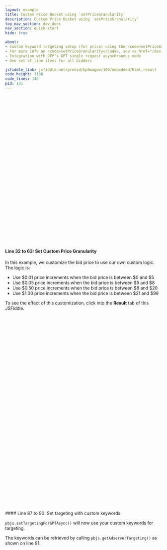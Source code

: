 ```yaml
---
layout: example
title: Custom Price Bucket using `setPriceGranularity`
description: Custom Price Bucket using `setPriceGranularity`
top_nav_section: dev_docs
nav_section: quick-start
hide: true

about:
- Custom keyword targeting setup (for price) using the <code>setPriceGranularity</code> method
- For more info on <code>setPriceGranularity</code>, see <a href="/dev-docs/publisher-api-reference.html#customCPMObject">the API reference</a>
- Integration with DFP's GPT single request asynchronous mode
- One set of line items for all bidders

jsfiddle_link: jsfiddle.net/prebid/bp9magow/100/embedded/html,result
code_height: 3166
code_lines: 146
pid: 101
---
```


<br>
<br>
<br>

<br><br><br><br><br><br>
<br><br><br><br><br><br>
<br><br><br><br><br><br>
<br><br><br><br><br><br>


<div markdown="1">

#### Line 32 to 63: Set Custom Price Granularity

In this example, we customize the bid price to use our own custom logic.  The logic is:

- Use $0.01 price increments when the bid price is between $0 and $5
- Use $0.05 price increments when the bid price is between $5 and $8
- Use $0.50 price increments when the bid price is between $8 and $20
- Use $1.00 price increments when the bid price is between $21 and $99

To see the effect of this customization, click into the **Result** tab of this JSFiddle.
</div>

<br /><br /><br /><br /><br /><br />
<br /><br /><br /><br /><br /><br />
<br /><br /><br /><br /><br /><br />
<br /><br /><br /><br /><br /><br />
<br /><br /><br /><br /><br /><br />
<br /><br /><br /><br /><br /><br />

<div markdown="1">
#### Line 87 to 90: Set targeting with custom keywords

`pbjs.setTargetingForGPTAsync()` will now use your custom keywords for targeting.

The keywords can be retrieved by calling `pbjs.getAdserverTargeting()` as shown on line 91.

</div>
